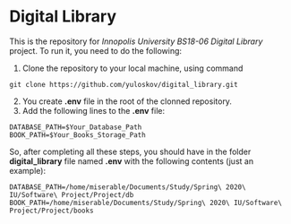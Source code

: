 # Digital Library

This is the repository for *Innopolis University BS18-06 Digital Library* project. To run it, you need to do the following:

1. Clone the repository to your local machine, using command
```
git clone https://github.com/yuloskov/digital_library.git
```
2. You create **.env** file in the root of the clonned repository.
3. Add the following lines to the **.env** file:
```
DATABASE_PATH=$Your_Database_Path
BOOK_PATH=$Your_Books_Storage_Path
```

So, after completing all these steps, you should have in the folder **digital_library** file named **.env** with the following contents (just an example):
```
DATABASE_PATH=/home/miserable/Documents/Study/Spring\ 2020\ IU/Software\ Project/Project/db
BOOK_PATH=/home/miserable/Documents/Study/Spring\ 2020\ IU/Software\ Project/Project/books
```